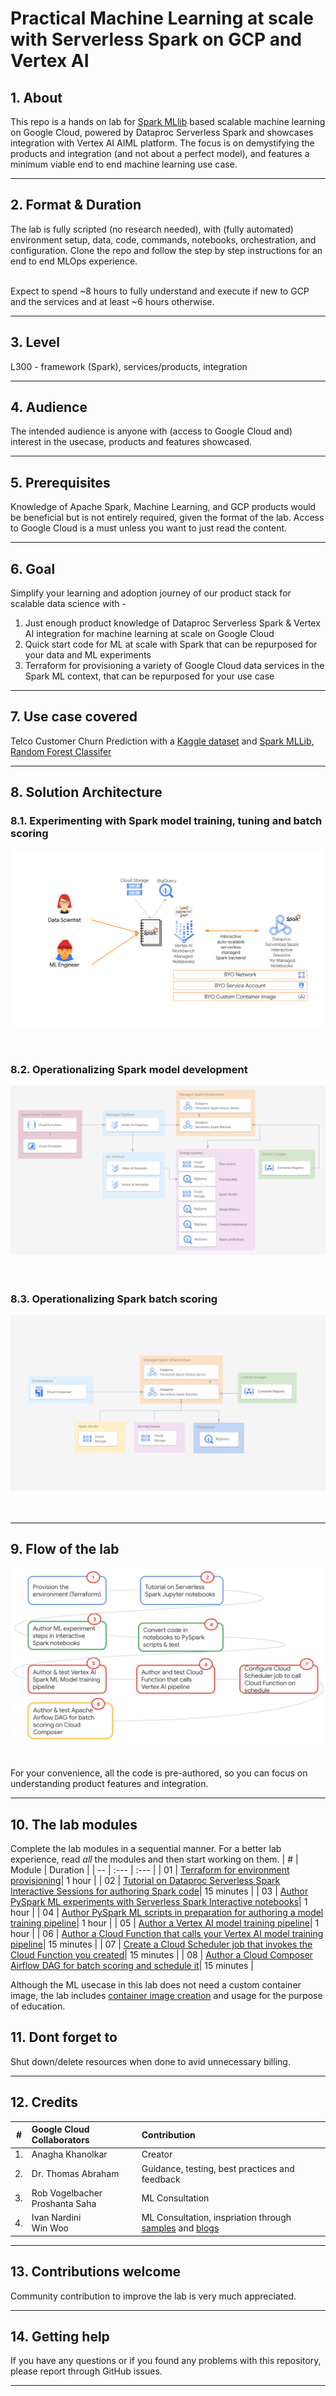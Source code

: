 # Practical Machine Learning at scale with Serverless Spark on GCP and Vertex AI


## 1. About

This repo is a hands on lab for [Spark MLlib](https://spark.apache.org/docs/latest/ml-guide.html) based scalable machine learning on Google Cloud, powered by Dataproc Serverless Spark and showcases integration with Vertex AI AIML platform. The focus is on demystifying the products and integration (and not about a perfect model), and features a minimum viable end to end machine learning use case.

<hr>

## 2. Format & Duration
The lab is fully scripted (no research needed), with (fully automated) environment setup, data, code, commands, notebooks, orchestration, and configuration. Clone the repo and follow the step by step instructions for an end to end MLOps experience. <br><br>

Expect to spend ~8 hours to fully understand and execute if new to GCP and the services and at least ~6 hours otherwise.

<hr>

## 3. Level
L300 - framework (Spark), services/products, integration 

<hr>

## 4. Audience
The intended audience is anyone with (access to Google Cloud and) interest in the usecase, products and features showcased.

<hr>

## 5. Prerequisites
Knowledge of Apache Spark, Machine Learning, and GCP products would be beneficial but is not entirely required, given the format of the lab. Access to Google Cloud is a must unless you want to just read the content.

<hr>

## 6. Goal
Simplify your learning and adoption journey of our product stack for scalable data science with - <br> 
1. Just enough product knowledge of Dataproc Serverless Spark & Vertex AI integration for machine learning at scale on Google Cloud<br>
2. Quick start code for ML at scale with Spark that can be repurposed for your data and ML experiments<br>
3. Terraform for provisioning a variety of Google Cloud data services in the Spark ML context, that can be repurposed for your use case<br>

<hr>

## 7. Use case covered
Telco Customer Churn Prediction with a [Kaggle dataset](https://www.kaggle.com/datasets/blastchar/telco-customer-churn) and [Spark MLLib, Random Forest Classifer](https://spark.apache.org/docs/latest/ml-classification-regression.html#random-forest-classifier)<br> 

<hr>

## 8. Solution Architecture

### 8.1. Experimenting with Spark model training, tuning and batch scoring

![README](06-images/landing-page-02.png)   
<br><br>

### 8.2. Operationalizing Spark model development

![README](06-images/landing-page-03.png)   
<br><br>

### 8.3. Operationalizing Spark batch scoring

![README](06-images/landing-page-04.png)   
<br><br>

<hr>

## 9. Flow of the lab

![README](06-images/landing-page-01.png)   
<br><br>
For your convenience, all the code is pre-authored, so you can focus on understanding product features and integration.

<hr>

## 10. The lab modules
Complete the lab modules in a sequential manner. For a better lab experience, read *all* the modules and then start working on them.
| # | Module | Duration | 
| -- | :--- | :--- |
| 01 |  [Terraform for environment provisioning](05-lab-guide/Module-01-Environment-Provisioning.md)| 1 hour |
| 02 |  [Tutorial on Dataproc Serverless Spark Interactive Sessions for authoring Spark code](05-lab-guide/Module-02-Spark-IDE-on-GCP.md)| 15 minutes |
| 03 |  [Author PySpark ML experiments with Serverless Spark Interactive notebooks](05-lab-guide/Module-03-Author-ML-Experiments-With-Spark-Notebooks.md)| 1 hour |
| 04 |  [Author PySpark ML scripts in preparation for authoring a model training pipeline](05-lab-guide/Module-04-Author-ML-PySpark-Scripts.md)| 1 hour |
| 05 |  [Author a Vertex AI model training pipeline](05-lab-guide/Module-05-Author-Vertex-AI-Pipeline.md)| 1 hour |
| 06 |  [Author a Cloud Function that calls your Vertex AI model training pipeline](05-lab-guide/Module-06-Author-CloudFunction-For-Vertex-AI-Pipeline.md)| 15 minutes |
| 07 |  [Create a Cloud Scheduler job that invokes the Cloud Function you created](05-lab-guide/Module-07-Schedule-VertexAI-Pipeline.md)| 15 minutes |
| 08 |  [Author a Cloud Composer Airflow DAG for batch scoring and schedule it](05-lab-guide/Module-08-Orchestrate-Batch-Scoring.md)| 15 minutes |

Although the ML usecase in this lab does not need a custom container image, the lab includes [container image creation](05-lab-guide/Module-04-Author-ML-PySpark-Scripts.md#11-creating-a-custom-container-image) and usage for the purpose of education.

## 11. Dont forget to 
Shut down/delete resources when done to avid unnecessary billing.

<hr>

## 12. Credits
| # | Google Cloud Collaborators | Contribution  | 
| -- | :--- | :--- |
| 1. | Anagha Khanolkar | Creator |
| 2. | Dr. Thomas Abraham | Guidance, testing, best practices and feedback |
| 3. |Rob Vogelbacher<br>Proshanta Saha| ML Consultation |
| 4. | Ivan Nardini<br>Win Woo | ML Consultation, inspriation through [samples](https://github.com/GoogleCloudPlatform/vertex-ai-samples/blob/main/notebooks/official/pipelines/google_cloud_pipeline_components_dataproc_tabular.ipynb) and [blogs](https://medium.com/google-cloud/sparkling-vertex-ai-pipeline-cfe6e19334f7) |


<hr>

## 13. Contributions welcome
Community contribution to improve the lab is very much appreciated. <br>

<hr>

## 14. Getting help
If you have any questions or if you found any problems with this repository, please report through GitHub issues.

<hr>

